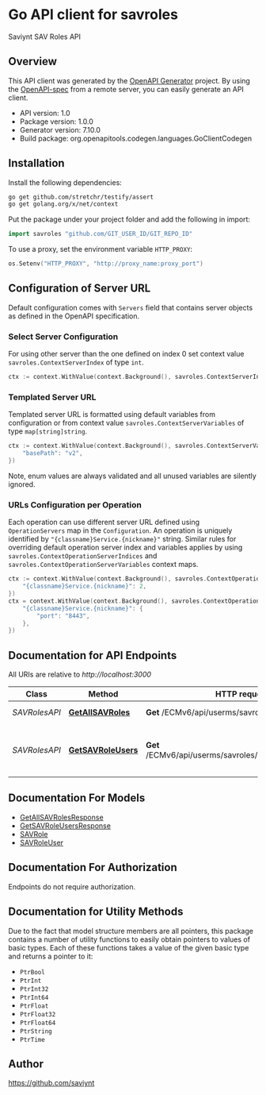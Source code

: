 # Go API client for savroles

Saviynt SAV Roles API

## Overview
This API client was generated by the [OpenAPI Generator](https://openapi-generator.tech) project.  By using the [OpenAPI-spec](https://www.openapis.org/) from a remote server, you can easily generate an API client.

- API version: 1.0
- Package version: 1.0.0
- Generator version: 7.10.0
- Build package: org.openapitools.codegen.languages.GoClientCodegen

## Installation

Install the following dependencies:

```sh
go get github.com/stretchr/testify/assert
go get golang.org/x/net/context
```

Put the package under your project folder and add the following in import:

```go
import savroles "github.com/GIT_USER_ID/GIT_REPO_ID"
```

To use a proxy, set the environment variable `HTTP_PROXY`:

```go
os.Setenv("HTTP_PROXY", "http://proxy_name:proxy_port")
```

## Configuration of Server URL

Default configuration comes with `Servers` field that contains server objects as defined in the OpenAPI specification.

### Select Server Configuration

For using other server than the one defined on index 0 set context value `savroles.ContextServerIndex` of type `int`.

```go
ctx := context.WithValue(context.Background(), savroles.ContextServerIndex, 1)
```

### Templated Server URL

Templated server URL is formatted using default variables from configuration or from context value `savroles.ContextServerVariables` of type `map[string]string`.

```go
ctx := context.WithValue(context.Background(), savroles.ContextServerVariables, map[string]string{
	"basePath": "v2",
})
```

Note, enum values are always validated and all unused variables are silently ignored.

### URLs Configuration per Operation

Each operation can use different server URL defined using `OperationServers` map in the `Configuration`.
An operation is uniquely identified by `"{classname}Service.{nickname}"` string.
Similar rules for overriding default operation server index and variables applies by using `savroles.ContextOperationServerIndices` and `savroles.ContextOperationServerVariables` context maps.

```go
ctx := context.WithValue(context.Background(), savroles.ContextOperationServerIndices, map[string]int{
	"{classname}Service.{nickname}": 2,
})
ctx = context.WithValue(context.Background(), savroles.ContextOperationServerVariables, map[string]map[string]string{
	"{classname}Service.{nickname}": {
		"port": "8443",
	},
})
```

## Documentation for API Endpoints

All URIs are relative to *http://localhost:3000*

Class | Method | HTTP request | Description
------------ | ------------- | ------------- | -------------
*SAVRolesAPI* | [**GetAllSAVRoles**](docs/SAVRolesAPI.md#getallsavroles) | **Get** /ECMv6/api/userms/savroles | Get All SAV Roles
*SAVRolesAPI* | [**GetSAVRoleUsers**](docs/SAVRolesAPI.md#getsavroleusers) | **Get** /ECMv6/api/userms/savroles/{savRoleName}/users | Get Users Associated with a Particular SAV Role


## Documentation For Models

 - [GetAllSAVRolesResponse](docs/GetAllSAVRolesResponse.md)
 - [GetSAVRoleUsersResponse](docs/GetSAVRoleUsersResponse.md)
 - [SAVRole](docs/SAVRole.md)
 - [SAVRoleUser](docs/SAVRoleUser.md)


## Documentation For Authorization

Endpoints do not require authorization.


## Documentation for Utility Methods

Due to the fact that model structure members are all pointers, this package contains
a number of utility functions to easily obtain pointers to values of basic types.
Each of these functions takes a value of the given basic type and returns a pointer to it:

* `PtrBool`
* `PtrInt`
* `PtrInt32`
* `PtrInt64`
* `PtrFloat`
* `PtrFloat32`
* `PtrFloat64`
* `PtrString`
* `PtrTime`

## Author

https://github.com/saviynt

